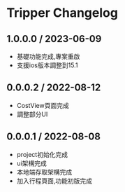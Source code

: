 # Tripper Changelog

## 1.0.0.0 / 2023-06-09
- 基礎功能完成,專案重啟
- 支援ios版本調整到15.1

 ## 0.0.0.2 / 2022-08-12
 - CostView頁面完成
 - 調整部分UI

## 0.0.0.1 / 2022-08-08
 - project初始化完成
 - ui架構完成
 - 本地端存取架構完成
 - 加入行程頁面,功能初版完成
 
 
